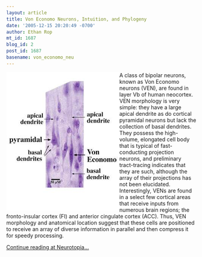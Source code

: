 ```yaml
---
layout: article
title: Von Economo Neurons, Intuition, and Phylogeny
date: '2005-12-15 20:20:49 -0700'
author: Ethan Rop
mt_id: 1687
blog_id: 2
post_id: 1687
basename: von_economo_neu
---
```

[<img src="/uploads/2006/VEN-thumb.jpg" alt="VEN.jpg" width="300" height="367" style="float:left;" />](/uploads/2006/VEN.jpg)
A class of bipolar neurons, known as Von Economo neurons (VEN), are found in layer Vb of human neocortex.  VEN morphology is very simple: they have a large apical dendrite as do cortical pyramidal neurons but lack the collection of basal dendrites.  They possess the high-volume, elongated cell body that is typical of fast-conducting projection neurons, and preliminary tract-tracing indicates that they are such, although the array of their projections has not been elucidated. Interestingly, VENs are found in a select few cortical areas that receive inputs from numerous brain regions; the fronto-insular cortex (FI) and anterior cingulate cortex (ACC).  Thus, VEN morphology and anatomical location suggest that these cells are positioned to receive an array of diverse information in parallel and then compress it for speedy processing.  

[Continue reading at Neurotopia...](http://neurotransponder.blogspot.com/2005/12/von-economo-neurons-intuition-and.html)
